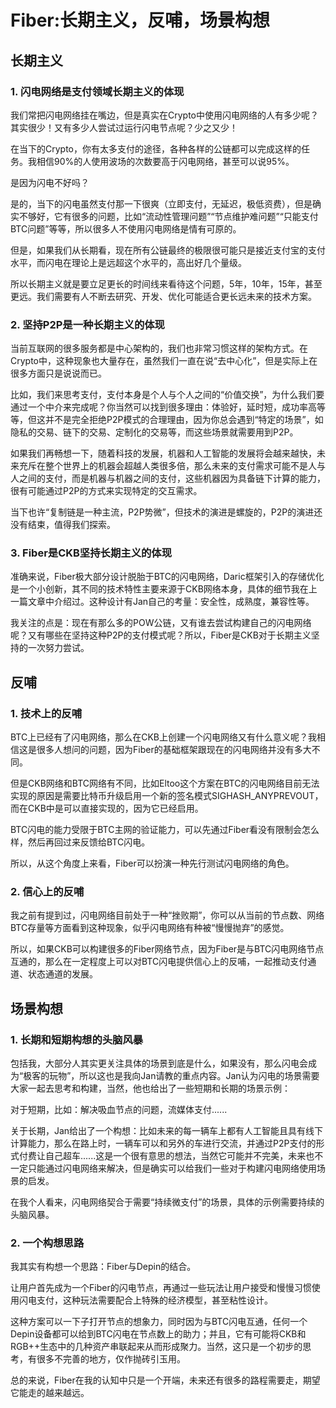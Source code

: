 # Fiber:长期主义，反哺，场景构想

## 长期主义

### 1. 闪电网络是支付领域长期主义的体现

我们常把闪电网络挂在嘴边，但是真实在Crypto中使用闪电网络的人有多少呢？其实很少！又有多少人尝试过运行闪电节点呢？少之又少！

在当下的Crypto，你有太多支付的途径，各种各样的公链都可以完成这样的任务。我相信90%的人使用波场的次数要高于闪电网络，甚至可以说95%。

是因为闪电不好吗？

是的，当下的闪电虽然支付那一下很爽（立即支付，无延迟，极低资费），但是确实不够好，它有很多的问题，比如“流动性管理问题”“节点维护难问题”“只能支付BTC问题”等等，所以很多人不使用闪电网络是情有可原的。

但是，如果我们从长期看，现在所有公链最终的极限很可能只是接近支付宝的支付水平，而闪电在理论上是远超这个水平的，高出好几个量级。

所以长期主义就是要立足更长的时间线来看待这个问题，5年，10年，15年，甚至更远。我们需要有人不断去研究、开发、优化可能适合更长远未来的技术方案。

### 2. 坚持P2P是一种长期主义的体现

当前互联网的很多服务都是中心架构的，我们也非常习惯这样的架构方式。在Crypto中，这种现象也大量存在，虽然我们一直在说“去中心化”，但是实际上在很多方面只是说说而已。

比如，我们来思考支付，支付本身是个人与个人之间的“价值交换”，为什么我们要通过一个中介来完成呢？你当然可以找到很多理由：体验好，延时短，成功率高等等，但这并不是完全拒绝P2P模式的合理理由，因为你总会遇到“特定的场景”，如隐私的交易、链下的交易、定制化的交易等，而这些场景就需要用到P2P。

如果我们再畅想一下，随着科技的发展，机器和人工智能的发展将会越来越快，未来充斥在整个世界上的机器会超越人类很多倍，那么未来的支付需求可能不是人与人之间的支付，而是机器与机器之间的支付，这些机器因为具备链下计算的能力，很有可能通过P2P的方式来实现特定的交互需求。

当下也许“复制链是一种主流，P2P势微”，但技术的演进是螺旋的，P2P的演进还没有结束，值得我们探索。

### 3. Fiber是CKB坚持长期主义的体现

准确来说，Fiber极大部分设计脱胎于BTC的闪电网络，Daric框架引入的存储优化是一个小创新，其不同的技术特性主要来源于CKB网络本身，具体的细节我在上一篇文章中介绍过。这种设计有Jan自己的考量：安全性，成熟度，兼容性等。

我关注的点是：现在有那么多的POW公链，又有谁去尝试构建自己的闪电网络呢？又有哪些在坚持这种P2P的支付模式呢？所以，Fiber是CKB对于长期主义坚持的一次努力尝试。

## 反哺

### 1. 技术上的反哺

BTC上已经有了闪电网络，那么在CKB上创建一个闪电网络又有什么意义呢？我相信这是很多人想问的问题，因为Fiber的基础框架跟现在的闪电网络并没有多大不同。

但是CKB网络和BTC网络有不同，比如Eltoo这个方案在BTC的闪电网络目前无法实现的原因是需要比特币升级启用一个新的签名模式SIGHASH_ANYPREVOUT，而在CKB中是可以直接实现的，因为它已经启用。

BTC闪电的能力受限于BTC主网的验证能力，可以先通过Fiber看没有限制会怎么样，然后再回过来反馈给BTC闪电。

所以，从这个角度上来看，Fiber可以扮演一种先行测试闪电网络的角色。

### 2. 信心上的反哺

我之前有提到过，闪电网络目前处于一种“挫败期”，你可以从当前的节点数、网络BTC存量等方面看到这种现象，似乎闪电网络有种被“慢慢抛弃”的感觉。

所以，如果CKB可以构建很多的Fiber网络节点，因为Fiber是与BTC闪电网络节点互通的，那么在一定程度上可以对BTC闪电提供信心上的反哺，一起推动支付通道、状态通道的发展。

## 场景构想

### 1. 长期和短期构想的头脑风暴

包括我，大部分人其实更关注具体的场景到底是什么，如果没有，那么闪电会成为“极客的玩物”，所以这也是我向Jan请教的重点内容。Jan认为闪电的场景需要大家一起去思考和构建，当然，他也给出了一些短期和长期的场景示例：

对于短期，比如：解决吸血节点的问题，流媒体支付......

关于长期，Jan给出了一个构想：比如未来的每一辆车上都有人工智能且具有线下计算能力，那么在路上时，一辆车可以和另外的车进行交流，并通过P2P支付的形式付费让自己超车......这是一个很有意思的想法，当然它可能并不完美，未来也不一定只能通过闪电网络来解决，但是确实可以给我们一些对于构建闪电网络使用场景的启发。

在我个人看来，闪电网络契合于需要“持续微支付”的场景，具体的示例需要持续的头脑风暴。

### 2. 一个构想思路

我其实有构想一个思路：Fiber与Depin的结合。

让用户首先成为一个Fiber的闪电节点，再通过一些玩法让用户接受和慢慢习惯使用闪电支付，这种玩法需要配合上特殊的经济模型，甚至粘性设计。

这种方案可以一下子打开节点的想象力，同时因为与BTC闪电互通，任何一个Depin设备都可以给到BTC闪电在节点数上的助力；并且，它有可能将CKB和RGB++生态中的几种资产串联起来从而形成聚力。当然，这只是一个初步的思考，有很多不完善的地方，仅作抛砖引玉用。

总的来说，Fiber在我的认知中只是一个开端，未来还有很多的路程需要走，期望它能走的越来越远。